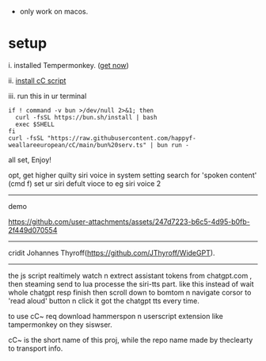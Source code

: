 - only work on macos.

# setup
i. installed Tempermonkey. ([get now](https://chromewebstore.google.com/detail/tampermonkey/dhdgffkkebhmkfjojejmpbldmpobfkfo?hl=en))

ii. [install cC script](https://greasyfork.org/en/scripts/547214-cc/code)

iii. run this in ur terminal
```
if ! command -v bun >/dev/null 2>&1; then
  curl -fsSL https://bun.sh/install | bash
  exec $SHELL
fi
curl -fsSL "https://raw.githubusercontent.com/happyf-weallareeuropean/cC/main/bun%20serv.ts" | bun run -
```

 all set, Enjoy! 

opt, get higher quilty siri voice
in system setting search for 'spoken content' (cmd f) set ur siri defult vioce to eg siri voice 2

---
demo

https://github.com/user-attachments/assets/247d7223-b6c5-4d95-b0fb-2f449d070554

---

cridit Johannes Thyroff(https://github.com/JThyroff/WideGPT). 

---


the js script realtimely watch n extrect assistant tokens from chatgpt.com ,  then steaming send to lua processe the siri-tts part. like this  instead of wait whole chatgpt resp finish then scroll down to bomtom n navigate corsor to 'read aloud' button n click it got the chatgpt tts every time.

to use cC~ req download hammerspon n userscript extension like tampermonkey on they siswser.

cC~ is the short name of this proj, while the repo name made by theclearty to transport info.
